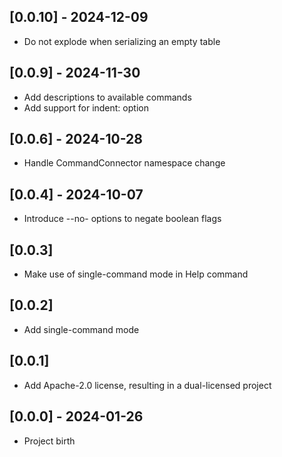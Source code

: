 ## [0.0.10] - 2024-12-09

- Do not explode when serializing an empty table

## [0.0.9] - 2024-11-30

- Add descriptions to available commands
- Add support for indent: option

## [0.0.6] - 2024-10-28

- Handle CommandConnector namespace change

## [0.0.4] - 2024-10-07

- Introduce --no- options to negate boolean flags

## [0.0.3]

- Make use of single-command mode in Help command

## [0.0.2]

- Add single-command mode

## [0.0.1]

- Add Apache-2.0 license, resulting in a dual-licensed project

## [0.0.0] - 2024-01-26

- Project birth
